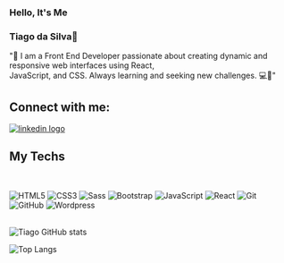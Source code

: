 ### Hello, It's Me <br/>
### Tiago da Silva👋 <br/>

"🦖 I am a Front End Developer passionate about creating dynamic and responsive web interfaces using React, <br/>
JavaScript, and CSS. Always learning and seeking new challenges. 💻🚀"

## Connect with me:


<p>
<a 
  href="https://www.linkedin.com/in/tiagopdas/" target="_blank onclick="window.open(this.href); return false;" ><img  alt="linkedin logo" src="https://img.shields.io/badge/LinkedIn-0077B5?style=for-the-badge&logo=linkedin&logoColor=white"></a>
 
</p>

## My Techs
<div style:"display:inline-block"><br/>

![HTML5](https://img.shields.io/badge/-HTML5-232323?style=flat&labelColor=E34F26&logo=html5&logoColor=ffffff)
![CSS3](https://img.shields.io/badge/-CSS3-232323?style=flat&labelColor=1572B6&logo=css3&logoColor=ffffff)
![Sass](https://img.shields.io/badge/-Sass-232323?style=flat&labelColor=CC6699&logo=sass&logoColor=ffffff)
![Bootstrap](https://img.shields.io/badge/-Bootstrap-232323?style=flat&labelColor=7952B3&logo=bootstrap&logoColor=ffffff)
![JavaScript](https://img.shields.io/badge/-JavaScript-232323?style=flat&labelColor=000000&logo=javascript&logoColor=F7DF1E)
![React](https://img.shields.io/badge/-React-232323?style=flat&labelColor=61DAFB&logo=react&logoColor=000000)
![Git](https://img.shields.io/badge/-Git-232323?style=flat&labelColor=EF5033&logo=Git&logoColor=000000)
![GitHub](https://img.shields.io/badge/-GitHub-232323?style=flat&labelColor=ffffff&logo=Github&logoColor=000000)
![Wordpress](https://img.shields.io/badge/-Wordpress-232323?style=flat&labelColor=61DAFB&logo=wordpress&logoColor=000000)
<br/>
<br/>

<!--
## Coming Soon
![Node](https://img.shields.io/badge/-Node-232323?style=flat&labelColor=000000&logo=nodedotjs&logoColor=339933)
![PHP](https://img.shields.io/badge/-PHP-232323?style=flat&labelColor=000000&logo=php&logoColor=777BB4)
![MongoDB](https://img.shields.io/badge/-MongoDB-232323?style=flat&labelColor=47A248&logo=mongodb&logoColor=ffffff)
![SQL](https://img.shields.io/badge/-SQL-232323?style=flat&labelColor=4479A1&logo=SQL&logoColor=ffffff)
![PowerBi](https://img.shields.io/badge/-PowerBi-232323?style=flat&labelColor=F7DF1E&logo=powerbi&logoColor=ffffff)
![Python](https://img.shields.io/badge/-Python-232323?style=flat&labelColor=4479A1&logo=python&logoColor=F7DF1E)
<div style:"display:inline-block"><br/>
<br/>
-->

![Tiago GitHub stats](https://github-readme-stats.vercel.app/api?username=TiagoPdaS&show_icons=true&heme=radical)

![Top Langs](https://github-readme-stats.vercel.app/api/top-langs/?username=TiagoPdaS&layout=compact)




</div>
<br/>


